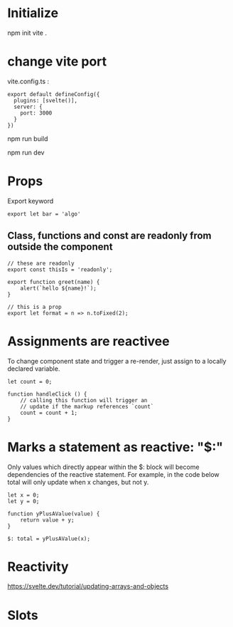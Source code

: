 # Initialize

npm init vite .


# change vite port

vite.config.ts :
```
export default defineConfig({
  plugins: [svelte()],
  server: {
    port: 3000
  }
})
```

npm run build

npm run dev


# Props

Export keyword 

```
export let bar = 'algo'
```


## Class, functions and const are readonly from outside the component

```
// these are readonly
export const thisIs = 'readonly';

export function greet(name) {
    alert(`hello ${name}!`);
}

// this is a prop
export let format = n => n.toFixed(2);
```


# Assignments are reactivee

To change component state and trigger a re-render, just assign to a locally declared variable.
```
let count = 0;

function handleClick () {
    // calling this function will trigger an
    // update if the markup references `count`
    count = count + 1;
}
```


# Marks a statement as reactive: "$:"

Only values which directly appear within the $: block will become dependencies of the reactive statement. For example, in the code below total will only update when x changes, but not y.

```
let x = 0;
let y = 0;

function yPlusAValue(value) {
    return value + y;
}

$: total = yPlusAValue(x);
```



# Reactivity 

https://svelte.dev/tutorial/updating-arrays-and-objects

# Slots